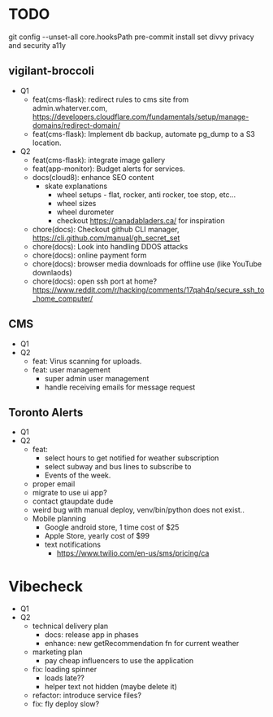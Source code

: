# TODO

git config --unset-all core.hooksPath
pre-commit install
set divvy privacy and security a11y

## vigilant-broccoli

- Q1
  - feat(cms-flask): redirect rules to cms site from admin.whaterver.com, https://developers.cloudflare.com/fundamentals/setup/manage-domains/redirect-domain/
  - feat(cms-flask): Implement db backup, automate pg_dump to a S3 location.
- Q2
  - feat(cms-flask): integrate image gallery
  - feat(app-monitor): Budget alerts for services.
  - docs(cloud8): enhance SEO content
    - skate explanations
      - wheel setups - flat, rocker, anti rocker, toe stop, etc...
      - wheel sizes
      - wheel durometer
      - checkout https://canadabladers.ca/ for inspiration
  - chore(docs): Checkout github CLI manager, https://cli.github.com/manual/gh_secret_set
  - chore(docs): Look into handling DDOS attacks
  - chore(docs): online payment form
  - chore(docs): browser media downloads for offline use (like YouTube downlaods)
  - chore(docs): open ssh port at home? https://www.reddit.com/r/hacking/comments/17qah4p/secure_ssh_to_home_computer/

## CMS

- Q1
- Q2
  - feat: Virus scanning for uploads.
  - feat: user management
    - super admin user management
    - handle receiving emails for message request

## Toronto Alerts

- Q1
- Q2
  - feat:
    - select hours to get notified for weather subscription
    - select subway and bus lines to subscribe to
    - Events of the week.
  - proper email
  - migrate to use ui app?
  - contact gtaupdate dude
  - weird bug with manual deploy, venv/bin/python does not exist..
  - Mobile planning
    - Google android store, 1 time cost of $25
    - Apple Store, yearly cost of $99
    - text notifications
      - https://www.twilio.com/en-us/sms/pricing/ca

# Vibecheck

- Q1
- Q2
  - technical delivery plan
    - docs: release app in phases
    - enhance: new getRecommendation fn for current weather
  - marketing plan
    - pay cheap influencers to use the application
  - fix: loading spinner
    - loads late??
    - helper text not hidden (maybe delete it)
  - refactor: introduce service files?
  - fix: fly deploy slow?
